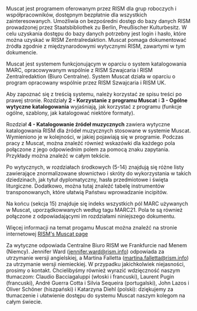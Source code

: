 Muscat jest programem oferowanym przez RISM dla grup roboczych i współpracowników, dostępnym bezpłatnie dla wszystkich zainteresowanych. Umożliwia on bezpośredni dostęp do bazy danych RISM prowadzonej przez Staatsbibliothek zu Berlin, Preußischer Kulturbesitz. W celu uzyskania dostępu do bazy danych potrzebny jest login i hasło, które można uzyskać w RISM Zentralredaktion. Muscat pomaga dokumentować źródła zgodnie z międzynarodowymi wytycznymi RISM, zawartymi w tym dokumencie.  
  
Muscat jest systemem funkcjonującym w oparciu o system katalogowania MARC, opracowywanym wspólnie z RISM Szwajcaria i RISM Zentralredaktion (Biuro Centralne). System Muscat  działa w oparciu o program opracowany wspólnie przez RISM Szwajcaria i RISM UK.  
  
Aby zapoznać się z treścią systemu, należy korzystać ze spisu treści po prawej stronie. Rozdziały **2 - Korzystanie z programu Muscat** i **3 - Ogólne wytyczne katalogowania** wyjaśniają, jak korzystać z programu (funkcje ogólne, szablony, jak katalogować niektóre formaty).  
  
Rozdział **4 - Katalogowanie źródeł muzycznych** zawiera wytyczne katalogowania RISM dla źródeł muzycznych stosowane  w systemie Muscat. Wymieniono je w kolejności, w jakiej pojawiają się w programie. Podczas pracy z Muscat, można znaleźć również wskazówki dla każdego pola połączone z jego odpowiednim polem za pomocą znaku zapytania. Przykłady można znaleźć w całym tekście.  
  
Po wytycznych, w rozdziałach środkowych (5-14) znajdują się różne listy zawierające znormalizowane słownictwo i skróty do wykorzystania w takich dziedzinach, jak tytuł dyplomatyczny, hasła przedmiotowe i święta liturgiczne. Dodatkowo, można tutaj znaleźć tabelę instrumentów transponowanych, które ułatwią Państwu wprowadzanie incipitów.  
  
Na końcu (sekcja 15) znajduje się indeks wszystkich pól MARC używanych w Muscat, uporządkowwanych według tagu MARC21. Pola te są również połączone z odpowiadającymi im rozdziałami niniejszego dokumentu.

  

Więcej informacji na temat progamu Muscat można znaleźć na stronie internetowej [RISM's Muscat page](http://www.rism.info/en/community/muscat.html)   

  

Za wytyczne odpowiada Centralne Biuro RISM we Frankfurcie nad Menem (Niemcy). Jennifer Ward (jennifer.ward@rism.info) odpowiada za utrzymanie wersji angielskiej, a Martina Falletta (martina.falletta@rism.info) za utrzymanie wersji niemieckiej. W przypadku jakichkolwiek niejasności, prosimy o kontakt. Chcielibyśmy również wyrazić wdzięczność naszym tłumaczom: Claudio Bacciagaluppi (włoski i francuski), Laurent Pugin (francuski), André Guerra Cotta i Silvia Sequeira (portugalski), John Lazos i Oliver Schöner (hiszpański) i Katarzyna Diehl (polski): dziękujemy za tłumaczenie i ułatwienie dostępu do systemu Muscat naszym kolegom na całym świecie.